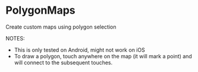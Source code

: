 # PolygonMaps
Create custom maps using polygon selection

NOTES:
- This is only tested on Android, might not work on iOS
- To draw a polygon, touch anywhere on the map (it will mark a point) and will connect to the subsequent touches.
